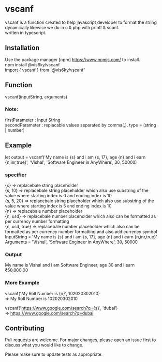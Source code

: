# vscanf

vscanf is a function created to help javascript developer to format the string dynamically likewise we do in c & php with printf & scanf.
<br />
written in typescript.

## Installation

Use the package manager [npm] https://www.npmjs.com/ to install.
<br />
npm install @vis6ky/vscanf
<br />
import { vscanf } from '@vis6ky/vscanf'

## Function

vscanf(inputString, arguments)

### Note: 

firstParameter : Input String
<br />
secondParameter : replacable values separated by comma(,). type = (string | number)

## Example

let output = vscanf('My name is {s} and i am {s, 17}, age {n} and i earn {n,inr,true}', 'Vishal', 'Software Engineer in AnyWhere', 30, 50000)

### specifier

{s} => replacebale string placeholder
<br />
{s, 10} => replacebale string placeholder which also use substring of the value where starting index is 0 and ending index is 10
<br />
{s, 5, 20} => replacebale string placeholder which also use substring of the value where starting index is 5 and ending index is 10
<br />
{n} => replacebale number placeholder
<br />
{n, usd} => replacebale number placeholder which also can be formatted as per currency number formatting
<br />
{n, usd, true} => replacebale number placeholder which also can be formatted as per currency number formatting and also add currency symbol
<br />
InputString = 'My name is {s} and i am {s, 17}, age {n} and i earn {n,inr,true}'
<br />
Arguments = 'Vishal', 'Software Engineer in AnyWhere', 30, 50000

### Output

My name is Vishal and i am Software Engineer, age 30 and i earn ₹50,000.00

### More Example

vscanf('My Roll Number is {n}', 102020302010)
<br />
=> My Roll Number is 102020302010

vscanf('https://www.google.com/search?q={s}', 'dubai')
<br />
=> https://www.google.com/search?q=dubai

## Contributing

Pull requests are welcome. For major changes, please open an issue first to discuss what you would like to change.

Please make sure to update tests as appropriate.